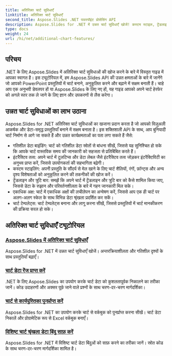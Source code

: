 ```yaml
---
title: अतिरिक्त चार्ट सुविधाएँ
linktitle: अतिरिक्त चार्ट सुविधाएँ
second_title: Aspose.Slides .NET पावरपॉइंट प्रोसेसिंग API
description: Aspose.Slides for .NET में उन्नत चार्ट सुविधाएँ खोजें! कस्टम स्टाइल, ट्रेंडलाइन और बहुत कुछ के साथ गतिशील, इंटरैक्टिव चार्ट बनाना सीखें। शक्तिशाली डेटा विज़ुअलाइज़ेशन के साथ अपनी प्रस्तुतियों को बेहतर बनाएँ।
type: docs
weight: 24
url: /hi/net/additional-chart-features/
---
```


## परिचय

.NET के लिए Aspose.Slides में अतिरिक्त चार्ट सुविधाओं की खोज करने के बारे में विस्तृत गाइड में आपका स्वागत है। इस ट्यूटोरियल में, हम Aspose.Slides API की उन्नत क्षमताओं के बारे में जानेंगे जो आपको PowerPoint प्रस्तुतियों में चार्ट बनाने, अनुकूलित करने और बढ़ाने में सक्षम बनाती हैं। चाहे आप एक अनुभवी डेवलपर हों या Aspose.Slides के लिए नए हों, यह गाइड आपको अपने चार्ट हेरफेर को अगले स्तर तक ले जाने के लिए ज्ञान और उपकरणों से लैस करेगा।

## उन्नत चार्ट सुविधाओं का लाभ उठाना

Aspose.Slides for .NET अतिरिक्त चार्ट सुविधाओं का खजाना प्रदान करता है जो आपको विज़ुअली आकर्षक और डेटा-समृद्ध प्रस्तुतियाँ बनाने में सक्षम बनाता है। इस शक्तिशाली API के साथ, आप बुनियादी चार्ट निर्माण से आगे जा सकते हैं और उन्नत कार्यक्षमताओं का पता लगा सकते हैं जैसे:

- गतिशील डेटा बाइंडिंग: चार्ट को गतिशील डेटा स्रोतों से बांधना सीखें, जिससे यह सुनिश्चित हो सके कि आपके चार्ट वास्तविक समय की जानकारी को सहजता से प्रतिबिंबित करते हैं।
- इंटरैक्टिव तत्व: अपने चार्ट में टूलटिप्स और डेटा लेबल जैसे इंटरैक्टिव तत्व जोड़कर इंटरैक्टिविटी का अनुभव प्राप्त करें, जिससे उपयोगकर्ता की सहभागिता बढ़ेगी।
- कस्टम स्टाइलिंग: अपनी प्रस्तुति के सौंदर्य से मेल खाने के लिए चार्ट शैलियों, रंगों, फ़ॉन्ट्स और अन्य दृश्य विशेषताओं को अनुकूलित करने की तकनीकों की खोज करें।
- ट्रेंडलाइन और त्रुटि बार: समझें कि अपने चार्ट में ट्रेंडलाइन और त्रुटि बार को कैसे शामिल किया जाए, जिससे डेटा के रुझान और परिवर्तनशीलता के बारे में गहन जानकारी मिल सके।
- एकाधिक अक्ष: चार्ट में एकाधिक अक्षों की लचीलेपन का अन्वेषण करें, जिससे आप एक ही चार्ट पर अलग-अलग स्केल के साथ विभिन्न डेटा श्रृंखला प्रदर्शित कर सकें।
- चार्ट टेम्पलेट्स: चार्ट टेम्पलेट्स बनाना और लागू करना सीखें, जिससे प्रस्तुतियों में चार्ट मानकीकरण की प्रक्रिया सरल हो सके।

## अतिरिक्त चार्ट सुविधाएँ ट्यूटोरियल
### [Aspose.Slides में अतिरिक्त चार्ट सुविधाएँ](./additional-chart-features/)
Aspose.Slides for .NET में उन्नत चार्ट सुविधाएँ खोजें। अन्तरक्रियाशीलता और गतिशील दृश्यों के साथ प्रस्तुतियाँ बढ़ाएँ।
### [चार्ट डेटा रेंज प्राप्त करें](./chart-get-range/)
.NET के लिए Aspose.Slides का उपयोग करके चार्ट डेटा को कुशलतापूर्वक निकालने का तरीका जानें। कोड उदाहरणों और अक्सर पूछे जाने वाले प्रश्नों के साथ चरण-दर-चरण मार्गदर्शिका।
### [चार्ट से कार्यपुस्तिका पुनर्प्राप्त करें](./chart-recover-workbook/)
Aspose.Slides for .NET का उपयोग करके चार्ट से वर्कबुक को पुनर्प्राप्त करना सीखें। चार्ट डेटा निकालें और प्रोग्रामेटिक रूप से Excel वर्कबुक बनाएँ।
### [विशिष्ट चार्ट श्रृंखला डेटा बिंदु साफ़ करें](./clear-specific-chart-series-data-points-data/)
Aspose.Slides for .NET में विशिष्ट चार्ट डेटा बिंदुओं को साफ़ करने का तरीका जानें। स्रोत कोड के साथ चरण-दर-चरण मार्गदर्शिका शामिल है।